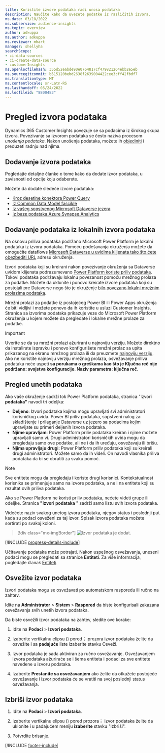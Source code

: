```yaml
---
title: Koristite izvore podataka radi unosa podataka
description: Naučite kako da uvezete podatke iz različitih izvora.
ms.date: 03/18/2022
ms.subservice: audience-insights
ms.topic: overview
author: adkuppa
ms.author: adkuppa
ms.reviewer: mhart
manager: shellyha
searchScope:
- ci-data-sources
- ci-create-data-source
- customerInsights
ms.openlocfilehash: 355d52eabde90e0764817cf479821264ebb2e5eb
ms.sourcegitcommit: b515120bebd2638f2639004422cee3cff42fbdf7
ms.translationtype: MT
ms.contentlocale: sr-Latn-RS
ms.lasthandoff: 05/24/2022
ms.locfileid: "8800483"
---
```

# <a name="data-sources-overview"></a>Pregled izvora podataka



Dynamics 365 Customer Insights povezuje se sa podacima iz širokog skupa izvora. Povezivanje sa izvorom podataka se često naziva procesom *unošenja podataka*. Nakon unošenja podataka, možete ih [objediniti](data-unification.md) i preduzeti radnju nad njima.

## <a name="add-a-data-source"></a>Dodavanje izvora podataka

Pogledajte detaljne članke o tome kako da dodate izvor podataka, u zavisnosti od opcije koju odaberete.

Možete da dodate sledeće izvore podataka:

- [Kroz desetine konektora Power Query](connect-power-query.md)
- [Iz Common Data Model fascikle](connect-common-data-model.md)
- [Iz vašeg sopstvenog Microsoft Dataverse jezera](connect-dataverse-managed-lake.md)
- [Iz baze podataka Azure Synapse Analytics](connect-synapse.md)

## <a name="add-data-from-on-premises-data-sources"></a>Dodavanje podataka iz lokalnih izvora podataka

Na osnovu priliva podataka podržano Microsoft Power Platform je lokalni podataka iz izvora podataka. Pomoću podešavanja okruženja možete da omogućite dataflows [Microsoft Dataverse u uvidima klijenata tako što ćete obezbediti URL](create-environment.md) adresu okruženja.

Izvori podataka koji su kreirani nakon povezivanje okruženja sa Dataverse uvidom klijenata podrazumevano [Power Platform koriste priliv podataka](/power-query/dataflows/overview-dataflows-across-power-platform-dynamics-365). Tokovi podataka podržavaju lokalnu povezanost pomoću mrežnog prolaza za podatke. Možete da uklonite i ponovo kreirate izvore podataka koji su postojali pre Dataverse nego što je okruženje [bilo povezano lokalni mrežnim prolazima podataka](/data-integration/gateway/service-gateway-app).

Mrežni prolazi za podatke iz postojećeg Power BI ili Power Apps okruženja će biti vidljivi i možete ponovo da ih koristite u usluzi Customer Insights. Stranica sa izvorima podataka prikazuje veze do Microsoft Power Platform okruženja u kojem možete da pregledate i lokalne mrežne prolaze za podatke.

> [!IMPORTANT]
> Uverite se da su mrežni prolazi ažurirani u najnoviju verziju. Možete direktno da instalirate ispravku i ponovo konfigurišete mrežni prolaz sa upita prikazanog na ekranu mrežnog prolaza ili da preuzmete [najnoviju verziju](https://powerapps.microsoft.com/downloads/). Ako ne koristite najnoviju verziju mrežnog prolaza, osvežavanje priliva podataka neće uspeti **sa porukama o greškama kao što je Ključna reč nije podržano: svojstva konfiguracije. Naziv parametra: ključna reč**.

## <a name="review-ingested-data"></a>Pregled unetih podataka
Ako vaše okruženje sadrži tok Power Platform podataka, stranica "Izvori **podataka"** navodi tri odeljka: 
- **Deljeno**: Izvori podataka kojima mogu upravljati svi administratori korisničkog uvida. Power BI priliv podataka, sopstveni nalog za skladištenje i prilaganje Dataverse uz jezero sa podacima kojim upravljate su primeri deljenih izvora podataka.
- **Njime upravljam**: Power Platform priliv podataka kreiran i njime možete upravljati samo vi. Drugi administratori korisničkih uvida mogu da pregledaju samo ove podatke, ali ne i da ih uređuju, osvežavaju ili brišu.
- **Njima upravljaju drugi**: Power Platform priliv podataka koji su kreirali drugi administratori. Možete samo da ih videli. On navodi vlasnika priliva podataka da bi se obratiti za svaku pomoć.
> [!NOTE]
> Sve entitete mogu da pregledaju i koriste drugi korisnici. Kontekstualnost korisnika se primenjuje samo na izvore podataka, a ne i na entitete koji su rezultat ovih priliva podataka.

Ako se Power Platform ne koristi priliv podataka, nećete videti grupe ili odeljke. Stranica **"Izvori podataka** " sadrži samo listu svih izvora podataka.

Videćete naziv svakog unetog izvora podataka, njegov status i poslednji put kada su podaci osveženi za taj izvor. Spisak izvora podataka možete sortirati po svakoj koloni.

> [!div class="mx-imgBorder"]
> ![Izvor podataka je dodat.](media/configure-data-datasource-added.png "Izvor podataka je dodat")

[!INCLUDE [progress-details-include](includes/progress-details-pane.md)]

Učitavanje podataka može potrajati. Nakon uspešnog osvežavanja, uneseni podaci mogu se pregledati sa stranice **Entiteti**. Za više informacija, pogledajte članak [Entiteti](entities.md).

## <a name="refresh-a-data-source"></a>Osvežite izvor podataka

Izvori podataka mogu se osvežavati po automatskom rasporedu ili ručno na zahtev. 

Idite na **Administrator** > **Sistem** > [**Raspored**](system.md#schedule-tab) da biste konfigurisali zakazana osvežavanja svih unetih izvora podataka.

Da biste osvežili izvor podataka na zahtev, sledite ove korake:

1. Idite na **Podaci** > **Izvori podataka**.

2. Izaberite vertikalnu elipsu () pored&vellip; prozora izvor podataka želite da osvežite i sa **padajuće** liste izaberite stavku Osveži.

3. Izvor podataka je sada aktiviran za ručno osvežavanje. Osvežavanjem izvora podataka ažuriraće se i šema entiteta i podaci za sve entitete navedene u izvoru podataka.

4. Izaberite **Prestanite sa osvežavanjem** ako želite da otkažete postojeće osvežavanje i izvor podataka će se vratiti na svoj poslednji status osvežavanja.

## <a name="delete-a-data-source"></a>Izbriši izvor podataka

1. Idite na **Podaci** > **Izvori podataka**.

2. Izaberite vertikalnu elipsu () pored prozora&vellip; izvor podataka želite da uklonite i u padajućem meniju **izaberite** stavku "Izbriši".

3. Potvrdite brisanje.


[!INCLUDE [footer-include](includes/footer-banner.md)]
